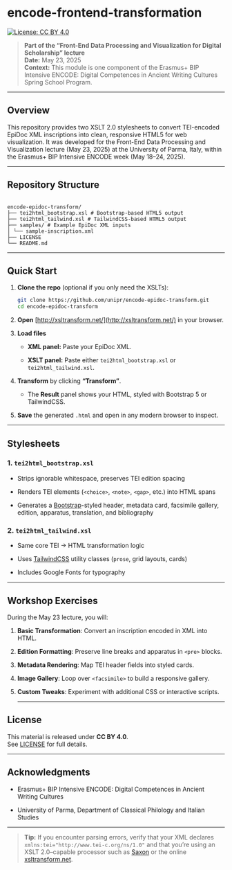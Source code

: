 
# encode-frontend-transformation

[![License: CC BY 4.0](https://img.shields.io/badge/License-CC%20BY%204.0-lightgrey.svg)](LICENSE)

> **Part of the “Front-End Data Processing and Visualization for Digital Scholarship” lecture**  
> **Date:** May 23, 2025  
> **Context:** This module is one component of the Erasmus+ BIP Intensive ENCODE: Digital Competences in Ancient Writing Cultures Spring School Program.

---

## Overview

This repository provides two XSLT 2.0 stylesheets to convert TEI-encoded EpiDoc XML inscriptions into clean, responsive HTML5 for web visualization. It was developed for the Front-End Data Processing and Visualization lecture (May 23, 2025) at the University of Parma, Italy, within the Erasmus+ BIP Intensive ENCODE week (May 18–24, 2025).

---
## Repository Structure


```

encode-epidoc-transform/  
├── tei2html_bootstrap.xsl # Bootstrap-based HTML5 output  
├── tei2html_tailwind.xsl # TailwindCSS-based HTML5 output  
├── samples/ # Example EpiDoc XML inputs  
│ └── sample-inscription.xml  
├── LICENSE  
└── README.md

```

---

##  Quick Start

1. **Clone the repo** (optional if you only need the XSLTs):  
   ```bash
   git clone https://github.com/unipr/encode-epidoc-transform.git
   cd encode-epidoc-transform

2.  **Open** [http://xsltransform.net/](http://xsltransform.net/) in your browser.
    
3.  **Load files**
    
    -   **XML panel:** Paste your EpiDoc XML.
        
    -   **XSLT panel:** Paste either `tei2html_bootstrap.xsl` or `tei2html_tailwind.xsl`.
        
4.  **Transform** by clicking **“Transform”**.
    
    -   The **Result** panel shows your HTML, styled with Bootstrap 5 or TailwindCSS.
        
5.  **Save** the generated `.html` and open in any modern browser to inspect.
    

----------

## Stylesheets

### 1. `tei2html_bootstrap.xsl`

-   Strips ignorable whitespace, preserves TEI edition spacing
    
-   Renders TEI elements (`<choice>`, `<note>`, `<gap>`, etc.) into HTML spans
    
-   Generates a [Bootstrap](https://getbootstrap.com/)-styled header, metadata card, facsimile gallery, edition, apparatus, translation, and bibliography
    

### 2. `tei2html_tailwind.xsl`

-   Same core TEI → HTML transformation logic
    
-   Uses [TailwindCSS](https://tailwindcss.com/) utility classes (`prose`, grid layouts, cards)
    
-   Includes Google Fonts for typography
    

----------

##  Workshop Exercises

During the May 23 lecture, you will:

1.  **Basic Transformation**: Convert an inscription encoded in XML into HTML.
    
2.  **Edition Formatting**: Preserve line breaks and apparatus in `<pre>` blocks.
    
3.  **Metadata Rendering**: Map TEI header fields into styled cards.
    
4.  **Image Gallery**: Loop over `<facsimile>` to build a responsive gallery.
    
5.  **Custom Tweaks**: Experiment with additional CSS or interactive scripts.
    

    ----------

##  License

This material is released under **CC BY 4.0**.  
See [LICENSE](https://chatgpt.com/c/LICENSE) for full details.

----------

##  Acknowledgments

-   Erasmus+ BIP Intensive ENCODE: Digital Competences in Ancient Writing Cultures
    
-   University of Parma, Department of Classical Philology and Italian Studies
      

----------

> **Tip:** If you encounter parsing errors, verify that your XML declares  
> `xmlns:tei="http://www.tei-c.org/ns/1.0"` and that you’re using an XSLT 2.0–capable processor such as [Saxon](https://www.saxonica.com/welcome/welcome.xml) or the online [xsltransform.net](http://xsltransform.net/).
